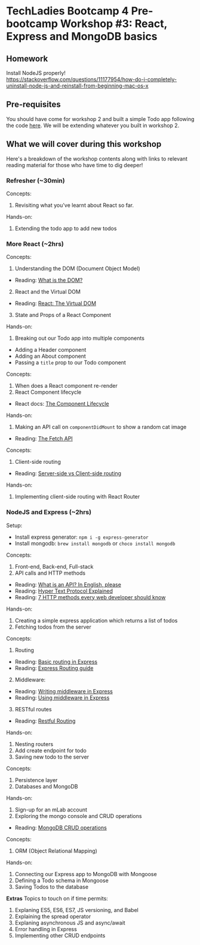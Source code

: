 # TechLadies Bootcamp 4 Pre-bootcamp Workshop #3: React, Express and MongoDB basics

## Homework
Install NodeJS properly! https://stackoverflow.com/questions/11177954/how-do-i-completely-uninstall-node-js-and-reinstall-from-beginning-mac-os-x

## Pre-requisites
You should have come for workshop 2 and built a simple Todo app following the code [here](https://github.com/spinningarrow/react-todo-list). We will be extending whatever you built in workshop 2.

## What we will cover during this workshop
Here's a breakdown of the workshop contents along with links to relevant reading material for those who have time to dig deeper!

### Refresher (~30min)
Concepts:
1. Revisiting what you've learnt about React so far.

Hands-on:
1. Extending the todo app to add new todos

### More React (~2hrs)
Concepts:
1. Understanding the DOM (Document Object Model)
  - Reading: [What is the DOM?](https://css-tricks.com/dom/)
2. React and the Virtual DOM
  - Reading: [React: The Virtual DOM](https://www.codecademy.com/articles/react-virtual-dom)
3. State and Props of a React Component

Hands-on:
1. Breaking out our Todo app into multiple components
  - Adding a Header component
  - Adding an About component
  - Passing a `title` prop to our Todo component

Concepts:
1. When does a React component re-render
2. React Component lifecycle
  - React docs: [The Component Lifecycle](https://reactjs.org/docs/react-component.html#the-component-lifecycle)

Hands-on:
1. Making an API call on `componentDidMount` to show a random cat image
  - Reading: [The Fetch API](https://developer.mozilla.org/en-US/docs/Web/API/Fetch_API)

Concepts:
1. Client-side routing
  - Reading: [Server-side vs Client-side routing](https://medium.com/@wilbo/server-side-vs-client-side-routing-71d710e9227f)

Hands-on:
1. Implementing client-side routing with React Router

### NodeJS and Express (~2hrs)
Setup:
- Install express generator: `npm i -g express-generator`
- Install mongodb: `brew install mongodb` or `choco install mongodb`

Concepts:
1. Front-end, Back-end, Full-stack
2. API calls and HTTP methods
  - Reading: [What is an API? In English, please](https://medium.freecodecamp.org/what-is-an-api-in-english-please-b880a3214a82)
  - Reading: [Hyper Text Protocol Explained](https://www.lifewire.com/hypertext-transfer-protocol-817944)
  - Reading: [7 HTTP methods every web developer should know](https://assertible.com/blog/7-http-methods-every-web-developer-should-know-and-how-to-test-them)

Hands-on:
1. Creating a simple express application which returns a list of todos
2. Fetching todos from the server

Concepts:
1. Routing
  - Reading: [Basic routing in Express](https://expressjs.com/en/starter/basic-routing.html)
  - Reading: [Express Routing guide](https://expressjs.com/en/guide/routing.html)
2. Middleware:
  - Reading: [Writing middleware in Express](https://expressjs.com/en/guide/writing-middleware.html)
  - Reading: [Using middleware in Express](https://expressjs.com/en/guide/using-middleware.html)
3. RESTful routes
  - Reading: [Restful Routing](https://medium.com/@thejasonfile/restful-routing-2056f799223e)

Hands-on:
1. Nesting routers
2. Add create endpoint for todo
3. Saving new todo to the server

Concepts:
1. Persistence layer
2. Databases and MongoDB

Hands-on:
1. Sign-up for an mLab account 
2. Exploring the mongo console and CRUD operations
  - Reading: [MongoDB CRUD operations](https://docs.mongodb.com/manual/crud/)

Concepts:
1. ORM (Object Relational Mapping)

Hands-on:
1. Connecting our Express app to MongoDB with Mongoose
2. Defining a Todo schema in Mongoose
3. Saving Todos to the database

**Extras**
Topics to touch on if time permits:
1. Explaning ES5, ES6, ES7, JS versioning, and Babel
2. Explaining the spread operator
3. Explaning asynchronous JS and async/await
4. Error handling in Express
5. Implementing other CRUD endpoints
